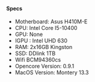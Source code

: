 

#### Specs
 
+ Motherboard: Asus H410M-E<br>
+ CPU: Intel Core I5-10400<br>
+ GPU: None<br>
+ IGPU : Intel UHD 630<br>
+ RAM: 2x16GB Kingston <br>
+ SSD: DDlink 1TB<br>
+ Wifi BCM94360cs<br>
+ Opencore Version: 0.9.1<br>
+ MacOS Version: Montery 13.3<br>
